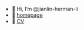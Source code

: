 - 👋 Hi, I’m @jianlin-herman-li
- 🔗 [homepage](https://jianlin-herman-li.github.io/)
- 📄 [CV](https://jianlin-herman-li.github.io/pdf/EngineeringResumes_Theme.pdf)
